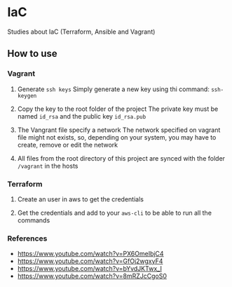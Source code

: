 # IaC
Studies about IaC (Terraform, Ansible and Vagrant) 

## How to use

### Vagrant

1. Generate `ssh keys`
   Simply generate a new key using thi command: `ssh-keygen`

2. Copy the key to the root folder of the project
   The private key must be named `id_rsa` and the public key `id_rsa.pub`

3. The Vangrant file specify a network
   The network specified on vagrant file might not exists, so, depending on your system, you may have to create, remove or edit the network

4. All files from the root directory of this project are synced with the folder `/vagrant` in the hosts

### Terraform

1. Create an user in aws to get the credentials

2. Get the credentials and add to your `aws-cli` to be able to run all the commands

### References

- https://www.youtube.com/watch?v=PX6OmeIbjC4
- https://www.youtube.com/watch?v=GfOj2wgxyF4
- https://www.youtube.com/watch?v=bYvdJKTwx_I
- https://www.youtube.com/watch?v=8mRZJcCgoS0